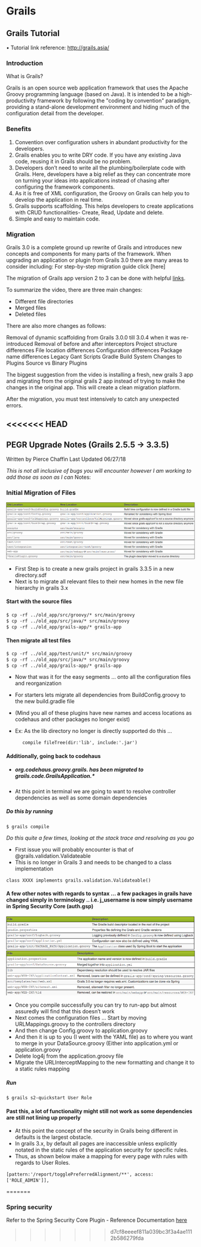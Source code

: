 # Grails

## Grails Tutorial

•	Tutorial link reference: http://grails.asia/

### Introduction
What is Grails?

Grails is an open source web application framework that uses the Apache Groovy programming language (based on Java). It is intended to be a high-productivity framework by following the "coding by convention" paradigm, providing a stand-alone development environment and hiding much of the configuration detail from the developer.

### Benefits

1. Convention over configuration ushers in abundant productivity for the developers.
2. Grails enables you to write DRY code. If you have any existing Java code, reusing it in Grails should be no problem.
3. Developers don’t need to write all the plumbing/boilerplate code with Grails.
Here, developers have a big relief as they can concentrate more on turning your ideas into applications instead of chasing after configuring the framework components.
4. As it is free of XML configuration, the Groovy on Grails can help you to develop the application in real time.
5. Grails supports scaffolding. This helps developers to create applications with CRUD functionalities- Create, Read, Update and delete.
6. Simple and easy to maintain code.

### Migration

Grails 3.0 is a complete ground up rewrite of Grails and introduces new concepts and components for many parts of the framework.
When upgrading an application or plugin from Grails 3.0 there are many areas to consider including:
For step-by-step migration guide click [here]

The migration of Grails app version 2 to 3 can be done with helpful [links](https://www.youtube.com/watch?v=IhehO9aM5bk).

To summarize the video, there are three main changes:

  * Different file directories
  * Merged files
  * Deleted files

There are also more changes as follows:

  Removal of dynamic scaffolding from Grails 3.0.0 till 3.0.4 when it was re-introduced
  Removal of before and after interceptors
  Project structure differences
  File location differences
  Configuration differences
  Package name differences
  Legacy Gant Scripts
  Gradle Build System
  Changes to Plugins
  Source vs Binary Plugins

The biggest suggestion from the video is installing a fresh, new grails 3 app and migrating from the original grails 2 app instead of trying to make the changes in the original app. This will create a clean migration platform.

After the migration, you must test intensively to catch any unexpected errors.

<<<<<<< HEAD
---

## PEGR Upgrade Notes (Grails 2.5.5 -> 3.3.5)
Written by Pierce Chaffin
Last Updated 06/27/18

*This is not all inclusive of bugs you will encounter however I am working to add those as soon as I can*
Notes:


### Initial Migration of Files

![Alt](/image/grailschanges.png "Title")

* First Step is to create a new grails project in grails 3.3.5 in a new directory.sdf
* Next is to migrate all relevant files to their new homes in the new file hierarchy in grails 3.x

#### Start with the source files

~~~~
$ cp -rf ../old_app/src/groovy/* src/main/groovy
$ cp -rf ../old_app/src/java/* src/main/groovy
$ cp -rf ../old_app/grails-app/* grails-app
~~~~
#### Then migrate all test files
~~~~
$ cp -rf ../old_app/test/unit/* src/main/groovy
$ cp -rf ../old_app/src/java/* src/main/groovy
$ cp -rf ../old_app/grails-app/* grails-app
~~~~

* Now that was it for the easy segments … onto all the configuration files and reorganization

* For starters lets migrate all dependencies from BuildConfig.groovy to the new build.gradle file

* (Mind you all of these plugins have new names and access locations as codehaus and other packages no longer exist)

* Ex: As the lib directory no longer is directly supported do this …

~~~~
      compile fileTree(dir:'lib', include:'.jar')
~~~~

#### Additionally, going back to codehaus
* ##### org.codehaus.groovy.grails. has been migrated to grails.code.GrailsApplication.*
* At this point in terminal we are going to want to resolve controller dependencies as well as some domain dependencies
##### Do this by running
~~~~
$ grails compile
~~~~

*Do this quite a few times, looking at the stack trace and resolving as you go*

* First issue you will probably encounter is that of @grails.validation.Validateable
* This is no longer in Grails 3 and needs to be changed to a class implementation
~~~~
class XXXX implements grails.validation.Validateable()
~~~~

#### A few other notes with regards to syntax … a few packages in grails have changed simply in terminology .. i.e. j_username is now simply username in Spring Security Core (auth.gsp)

![Alt](/image/grailschanges2.png "Title")
![Alt](/image/grailschanges3.png "Title")

* Once you compile successfully you can try to run-app but almost assuredly will find that this doesn’t work
* Next comes the configuration files … Start by moving URLMappings.groovy to the controllers directory
* And then change Config.groovy to application.groovy
* And then it is up to you (I went with the YAML file) as to where you want to merge in your DataSource.groovy (Either into application.yml or application.groovy
* Delete log4j from the application.groovy file
* Migrate the URLInterceptMapping to the new formatting and change it to a static rules mapping
##### Run
~~~~
$ grails s2-quickstart User Role
~~~~

#### Past this, a lot of functionality might still not work as some dependencies are still not lining up properly
* At this point the concept of the security in Grails being different in defaults is the largest obstacle.
* In grails 3.x, by default all pages are inaccessible unless explicitly notated in the static rules of the application security for specific rules.
* Thus, as shown below make a mapping for every page with rules with regards to User Roles.

~~~~
[pattern:'/report/togglePreferredAlignment/**', access:['ROLE_ADMIN']],
~~~~
=======
### Spring security

Refer to the Spring Security Core Plugin - Reference Documentation [here](http://grails-plugins.github.io/grails-spring-security-core/latest/)
>>>>>>> d7cf8eeeef811a039bc3f3a4ae1112b586279fda
